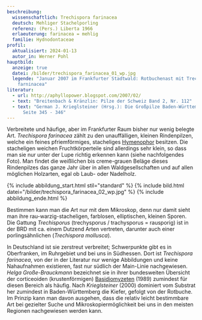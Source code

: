 ```yaml
---
beschreibung:
  wissenschaftlich: Trechispora farinacea
  deutsch: Mehliger Stachelporling
  referenz: (Pers.) Liberta 1966
  erlaeuterung: farinacea = mehlig
  familie: Hydnodontaceae
profil:
  aktualisiert: 2024-01-13
  autor_in: Werner Pohl
hauptbild:
  anzeige: true
  datei: /bilder/trechispora_farinacea_01_wp.jpg
  legende: "Januar 2007 im Frankfurter Stadtwald: Rotbuchenast mit Trechispora
    farninacea"
literatur:
  - url: http://aphyllopower.blogspot.com/2007/02/
  - text: "Breitenbach & Kränzlin: Pilze der Schweiz Band 2, Nr. 112"
  - text: "German J. Krieglsteiner (Hrsg.): Die Großpilze Baden-Württembergs Band 1
      Seite 345 - 346"
---
```

Verbreitete und häufige, aber im Frankfurter Raum bisher nur wenig belegte Art. *Trechispora farinacea* zählt zu den unauffälligen, kleinen Rindenpilzen, welche ein feines pfriemförmiges, stacheliges [Hymenophor](Hymenophor "Glossar") besitzen. Die stacheligen weichen Fruchtkörperteile sind allerdings sehr klein, so dass man sie nur unter der Lupe richtig erkennen kann (siehe nachfolgendes Foto). Man findet die weißlichen bis creme-grauen Beläge dieses Rindenpilzes das ganze Jahr über in allen Waldgesellschaften und auf allen möglichen Holzarten, egal ob Laub- oder Nadelholz.

{% include abbildung_start.html stil="standard" %}
{% include bild.html datei="/bilder/trechispora_farinacea_02_wp.jpg" %}
{% include abbildung_ende.html %}

Bestimmen kann man die Art nur mit dem Mikroskop, denn nur damit sieht man ihre rau-warzig-stacheligen, farblosen, elliptischen, kleinen Sporen. Die Gattung *Trechisporus* (trechysporus / trachysporus = rausporig) ist in der BRD mit ca. einem Dutzend Arten vertreten, darunter auch einer porlingsähnlichen (*Trechispora mollusca*).

In Deutschland ist sie zerstreut verbreitet; Schwerpunkte gibt es in Oberfranken, im Ruhrgebiet und bei uns in Südhessen. Dort ist *Trechispora farinacea*, von der in der Literatur nur wenige Abbildungen und keine Nahaufnahmen existieren, fast nur südlich der Main-Linie nachgewiesen. *Helga Große-Brauckmann* bezeichnet sie in ihrer bundesweiten Übersicht der corticeoiden (krustenförmigen) [Basidiomyzeten](Basidiomyzeten "Glossar") (1989) zumindest für diesen Bereich als häufig. Nach *Krieglsteiner* (2000) dominiert vom Substrat her zumindest in Baden-Württemberg die Kiefer, gefolgt von der Rotbuche. Im Prinzip kann man davon ausgehen, dass die relativ leicht bestimmbare Art bei gezielter Suche und Mikroskopiermöglichkeit bei uns in den meisten Regionen nachgewiesen werden kann.